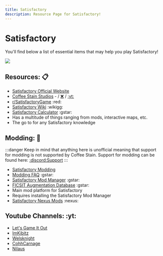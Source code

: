 ```yaml
---
title: Satisfactory
description: Resource Page for Satisfactory!
---
```


# **Satisfactory**

You'll find below a list of essential items that may help you play Satisfactory!

![](/satisfactorybanner.png)

## Resources: :clipboard:

- [Satisfactory Official Website](https://www.satisfactorygame.com/)
- [Coffee Stain Studios](https://www.coffeestainstudios.com/) - / [:x:](https://x.com/coffee_stain/) / [:yt:](https://www.youtube.com/c/coffeestain)
- [r/SatisfactoryGame](https://www.reddit.com/r/SatisfactoryGame/) :red:
- [Satisfactory Wiki](https://satisfactory.wiki.gg/wiki/Satisfactory_Wiki) :wikigg:
- [Satisfactory Calculator](https://satisfactory-calculator.com/) :gstar: <Badge type="tip" icon="i-simple-icons-patreon" text="Support" link="https://www.patreon.com/EDSM" /> <tooltip><li>Has a multitude of things ranging from mods, interactive maps, etc.</li><li>The go to for any Satisfactory knowledge</li></tooltip>

## Modding: :wrench:

:::danger
Keep in mind that anything here is unofficial meaning that support for modding is not supported by Coffee Stain. Support for modding can be found here: [:discord:Support](https://discord.gg/xkVJ73E)
:::

- [Satisfactory Modding](https://github.com/satisfactorymodding)
- [Modding FAQ](https://docs.ficsit.app/satisfactory-modding/latest/faq.html) :gstar: <Badge type="tip" icon="i-material-symbols-docs-outline" text="Docs" link="https://docs.ficsit.app/" />
- [Satisfactory Mod Manager](https://github.com/satisfactorymodding/SatisfactoryModManager/releases) :gstar: <Badge type="tip" icon="i-mdi-github-face" text="Repo" link="https://github.com/satisfactorymodding/SatisfactoryModManager" />
- [FICSIT Augmentation Database](https://ficsit.app/) :gstar: <tooltip><li>Main mod platform for Satisfactory</li><li>Requires installing the Satisfactory Mod Manager</li></tooltip>
- [Satisfactory Nexus Mods](https://www.nexusmods.com/satisfactory) :nexus:

## Youtube Channels: :yt:

- [Let's Game It Out](https://youtube.com/playlist?list=PLrBjj4brdIRwRkGTLKqH5hlS_mlMYn_J0&feature=shared)
- [ImKibitz](https://youtube.com/@imkibitz)
- [Welsknight](https://www.youtube.com/playlist?list=PL3e14exB92LJ6FS9TTg9U-xWwrE7cL4dg)
- [CohhCarnage](https://www.youtube.com/playlist?list=PLN39y5i_H0FniYpEyzRGDzpU_tI9bzury)
- [Nilaus](https://www.youtube.com/playlist?list=PLV3rF--heRVuSN0-fSMyShBgQAdaxUOxK)
